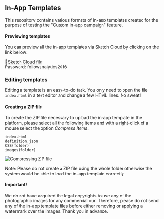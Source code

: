 ## In-App Templates
This repository contains various formats of in-app templates created for the purpose of testing the "Custom in-app campaign" feature.

#### Previewing templates
You can preview all the in-app templates via Sketch Cloud by clicking on the link bellow:

📐[Sketch Cloud file](https://sketch.cloud/s/r00E)<br/>
Password: followanalytics2016

### Editing templates
Editing a template is an easy-to-do task. You only need to open the file ``` index.html ``` in a text editor and change a few HTML lines. No sweat!

#### Creating a ZIP file
To create the ZIP file necessary to upload the in-app template in the platform, please select all the following items and with a right-click of a mouse select the option *Compress Items*.

```
index.html
definition.json
CSS(folder)
images(folder)
```

![Compressing ZIP file](https://d17oy1vhnax1f7.cloudfront.net/items/2W2Y0Z073A2Y2E1w2m2Y/Screen%20Recording%202016-11-30%20at%2003.16%20pm.gif?v=aec137b2)

Note:
Please do not create a ZIP file using the whole folder otherwise the system would be able to load the in-app template correctly.

#### Important!
We do not have acquired the legal copyrights to use any of the photographic images for any commercial our. Therefore, please do not send any of the in-app template files before either removing or applying a watermark over the images. Thank you in advance.
